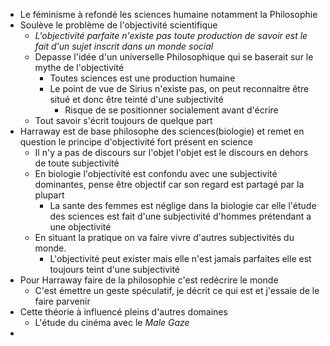 - Le féminisme à refondé les sciences humaine notamment la Philosophie
- Soulève le problème de l'objectivité scientifique
	- *L'objectivité parfaite n'existe pas toute production de savoir est le fait d'un sujet inscrit dans un monde social*
	- Depasse l'idée d'un universelle Philosophique qui se baserait sur le mythe de l'objectivité
		- Toutes sciences est une production humaine
		- Le point de vue de Sirius n'existe pas, on peut reconnaitre être situé et donc être teinté d'une subjectivité
			- Risque de se positionner socialement avant d'écrire
	- Tout savoir s'écrit toujours de quelque part
- Harraway est de base philosophe des sciences(biologie) et remet en question le principe d'objectivité fort présent en science
	- Il n'y a pas de discours sur l'objet l'objet est le discours en dehors de toute subjectivité
	- En biologie l'objectivité est confondu avec une subjectivité dominantes, pense être objectif car son regard est partagé par la plupart
		- La sante des femmes est néglige dans la biologie car elle l'étude des sciences est fait d'une subjectivité d'hommes prétendant a une objectivité
	- En situant la pratique on va faire vivre d'autres subjectivités du monde.
		- L'objectivité peut exister mais elle n'est jamais parfaites elle est toujours teint d'une subjectivité
- Pour Harraway faire de la philosophie c'est redécrire le monde
	- C'est émettre un geste spéculatif, je décrit ce qui est et j'essaie de le faire parvenir
- Cette théorie à influencé pleins d'autres domaines
	- L'étude du cinéma avec le *Male Gaze*
-